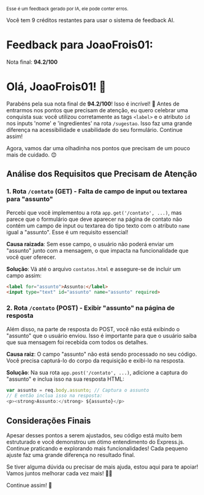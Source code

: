 <sup>Esse é um feedback gerado por IA, ele pode conter erros.</sup>

Você tem 9 créditos restantes para usar o sistema de feedback AI.

# Feedback para JoaoFrois01:

Nota final: **94.2/100**

# Olá, JoaoFrois01! 🚀

Parabéns pela sua nota final de **94.2/100**! Isso é incrível! 🎉 Antes de entrarmos nos pontos que precisam de atenção, eu quero celebrar uma conquista sua: você utilizou corretamente as tags `<label>` e o atributo `id` nos inputs 'nome' e 'ingredientes' na rota `/sugestao`. Isso faz uma grande diferença na acessibilidade e usabilidade do seu formulário. Continue assim!

Agora, vamos dar uma olhadinha nos pontos que precisam de um pouco mais de cuidado. 😊

## Análise dos Requisitos que Precisam de Atenção

### 1. Rota `/contato` (GET) - Falta de campo de input ou textarea para "assunto"

Percebi que você implementou a rota `app.get('/contato', ...)`, mas parece que o formulário que deve aparecer na página de contato não contém um campo de input ou textarea do tipo texto com o atributo `name` igual a "assunto". Esse é um requisito essencial! 

**Causa raizada**: Sem esse campo, o usuário não poderá enviar um "assunto" junto com a mensagem, o que impacta na funcionalidade que você quer oferecer.

**Solução**: Vá até o arquivo `contatos.html` e assegure-se de incluir um campo assim:

```html
<label for="assunto">Assunto:</label>
<input type="text" id="assunto" name="assunto" required>
```

### 2. Rota `/contato` (POST) - Exibir "assunto" na página de resposta

Além disso, na parte de resposta do POST, você não está exibindo o "assunto" que o usuário enviou. Isso é importante para que o usuário saiba que sua mensagem foi recebida com todos os detalhes.

**Causa raiz**: O campo "assunto" não está sendo processado no seu código. Você precisa capturá-lo do corpo da requisição e exibi-lo na resposta.

**Solução**: Na sua rota `app.post('/contato', ...)`, adicione a captura do "assunto" e inclua isso na sua resposta HTML:

```javascript
var assunto = req.body.assunto; // Captura o assunto
// E então inclua isso na resposta:
<p><strong>Assunto:</strong> ${assunto}</p>
```

## Considerações Finais

Apesar desses pontos a serem ajustados, seu código está muito bem estruturado e você demonstrou um ótimo entendimento do Express.js. Continue praticando e explorando mais funcionalidades! Cada pequeno ajuste faz uma grande diferença no resultado final. 

Se tiver alguma dúvida ou precisar de mais ajuda, estou aqui para te apoiar! Vamos juntos melhorar cada vez mais! 💪✨

Continue assim! 🎉